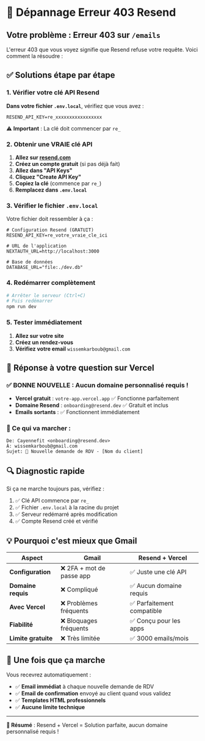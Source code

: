 # 🚨 Dépannage Erreur 403 Resend

## Votre problème : Erreur 403 sur `/emails`

L'erreur 403 que vous voyez signifie que Resend refuse votre requête. Voici comment la résoudre :

## ✅ Solutions étape par étape

### 1. Vérifier votre clé API Resend

**Dans votre fichier `.env.local`**, vérifiez que vous avez :

```env
RESEND_API_KEY=re_xxxxxxxxxxxxxxxxx
```

⚠️ **Important** : La clé doit commencer par `re_`

### 2. Obtenir une VRAIE clé API

1. **Allez sur [resend.com](https://resend.com)**
2. **Créez un compte gratuit** (si pas déjà fait)
3. **Allez dans "API Keys"**
4. **Cliquez "Create API Key"**
5. **Copiez la clé** (commence par `re_`)
6. **Remplacez dans `.env.local`**

### 3. Vérifier le fichier `.env.local`

Votre fichier doit ressembler à ça :

```env
# Configuration Resend (GRATUIT)
RESEND_API_KEY=re_votre_vraie_cle_ici

# URL de l'application
NEXTAUTH_URL=http://localhost:3000

# Base de données
DATABASE_URL="file:./dev.db"
```

### 4. Redémarrer complètement

```bash
# Arrêter le serveur (Ctrl+C)
# Puis redémarrer
npm run dev
```

### 5. Tester immédiatement

1. **Allez sur votre site**
2. **Créez un rendez-vous**
3. **Vérifiez votre email** `wissemkarboub@gmail.com`

## 🎯 Réponse à votre question sur Vercel

### ✅ BONNE NOUVELLE : Aucun domaine personnalisé requis !

- **Vercel gratuit** : `votre-app.vercel.app` ✅ Fonctionne parfaitement
- **Domaine Resend** : `onboarding@resend.dev` ✅ Gratuit et inclus
- **Emails sortants** : ✅ Fonctionnent immédiatement

### 📧 Ce qui va marcher :

```
De: Cayennefit <onboarding@resend.dev>
À: wissemkarboub@gmail.com
Sujet: 🚗 Nouvelle demande de RDV - [Nom du client]
```

## 🔍 Diagnostic rapide

Si ça ne marche toujours pas, vérifiez :

1. ✅ Clé API commence par `re_`
2. ✅ Fichier `.env.local` à la racine du projet
3. ✅ Serveur redémarré après modification
4. ✅ Compte Resend créé et vérifié

## 💡 Pourquoi c'est mieux que Gmail

| Aspect              | Gmail                     | Resend + Vercel            |
| ------------------- | ------------------------- | -------------------------- |
| **Configuration**   | ❌ 2FA + mot de passe app | ✅ Juste une clé API       |
| **Domaine requis**  | ❌ Compliqué              | ✅ Aucun domaine requis    |
| **Avec Vercel**     | ❌ Problèmes fréquents    | ✅ Parfaitement compatible |
| **Fiabilité**       | ❌ Bloquages fréquents    | ✅ Conçu pour les apps     |
| **Limite gratuite** | ❌ Très limitée           | ✅ 3000 emails/mois        |

## 🚀 Une fois que ça marche

Vous recevrez automatiquement :

- ✅ **Email immédiat** à chaque nouvelle demande de RDV
- ✅ **Email de confirmation** envoyé au client quand vous validez
- ✅ **Templates HTML professionnels**
- ✅ **Aucune limite technique**

---

**🎯 Résumé** : Resend + Vercel = Solution parfaite, aucun domaine personnalisé requis !
